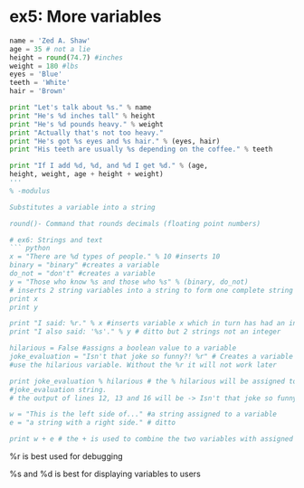 # ex5: More variables
``` python
name = 'Zed A. Shaw'
age = 35 # not a lie
height = round(74.7) #inches
weight = 180 #lbs
eyes = 'Blue'
teeth = 'White'
hair = 'Brown'

print "Let's talk about %s." % name
print "He's %d inches tall" % height
print "He's %d pounds heavy." % weight
print "Actually that's not too heavy."
print "He's got %s eyes and %s hair." % (eyes, hair)
print "His teeth are usually %s depending on the coffee." % teeth

print "If I add %d, %d, and %d I get %d." % (age,
height, weight, age + height + weight)
'''
% -modulus

Substitutes a variable into a string

round()- Command that rounds decimals (floating point numbers)

# ex6: Strings and text
``` python
x = "There are %d types of people." % 10 #inserts 10
binary = "binary" #creates a variable
do_not = "don't" #creates a variable
y = "Those who know %s and those who %s" % (binary, do_not)
# inserts 2 string variables into a string to form one complete string
print x
print y

print "I said: %r." % x #inserts variable x which in turn has had an integer inserted
print "I also said: '%s'." % y # ditto but 2 strings not an integer

hilarious = False #assigns a boolean value to a variable
joke_evaluation = "Isn't that joke so funny?! %r" # Creates a variable that will
#use the hilarious variable. Without the %r it will not work later

print joke_evaluation % hilarious # the % hilarious will be assigned to the %r in the
#joke_evaluation string.
# the output of lines 12, 13 and 16 will be -> Isn't that joke so funny?! False

w = "This is the left side of..." #a string assigned to a variable
e = "a string with a right side." # ditto

print w + e # the + is used to combine the two variables with assigned strings into one string
```
%r is best used for debugging

%s and %d is best for displaying variables to users
